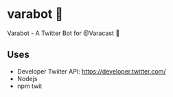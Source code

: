 # varabot :robot:
Varabot - A Twitter Bot for @Varacast :pig:

## Uses

- Developer Twiiter API: https://developer.twitter.com/
- Nodejs
- npm twit
